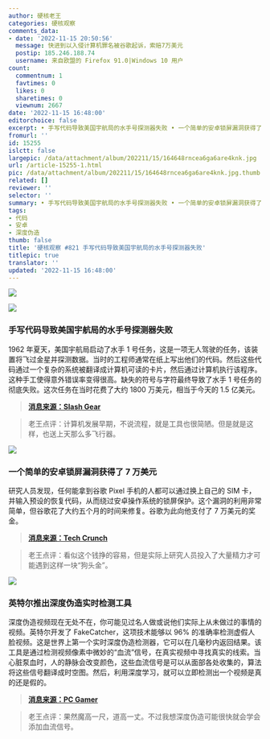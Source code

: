 ```yaml
---
author: 硬核老王
categories: 硬核观察
comments_data:
- date: '2022-11-15 20:50:56'
  message: 快进到以入侵计算机罪名被谷歌起诉，索赔7万美元
  postip: 185.246.188.74
  username: 来自欧盟的 Firefox 91.0|Windows 10 用户
count:
  commentnum: 1
  favtimes: 0
  likes: 0
  sharetimes: 0
  viewnum: 2667
date: '2022-11-15 16:48:00'
editorchoice: false
excerpt: • 手写代码导致美国宇航局的水手号探测器失败 • 一个简单的安卓锁屏漏洞获得了 7 万美元 • 英特尔推出深度伪造实时检测工具
fromurl: ''
id: 15255
islctt: false
largepic: /data/attachment/album/202211/15/164648rncea6ga6are4knk.jpg
url: /article-15255-1.html
pic: /data/attachment/album/202211/15/164648rncea6ga6are4knk.jpg.thumb.jpg
related: []
reviewer: ''
selector: ''
summary: • 手写代码导致美国宇航局的水手号探测器失败 • 一个简单的安卓锁屏漏洞获得了 7 万美元 • 英特尔推出深度伪造实时检测工具
tags:
- 代码
- 安卓
- 深度伪造
thumb: false
title: '硬核观察 #821 手写代码导致美国宇航局的水手号探测器失败'
titlepic: true
translator: ''
updated: '2022-11-15 16:48:00'
---
```


![](/data/attachment/album/202211/15/164648rncea6ga6are4knk.jpg)


![](/data/attachment/album/202211/15/164732p28iz73781e726h6.jpg)


### 手写代码导致美国宇航局的水手号探测器失败


1962 年夏天，美国宇航局启动了水手 1 号任务，这是一项无人驾驶的任务，该装置将飞过金星并探测数据。当时的工程师通常在纸上写出他们的代码。然后这些代码通过一个复杂的系统被翻译成计算机可读的卡片，然后通过计算机执行该程序。这种手工使得意外错误率变得很高。缺失的符号与字符最终导致了水手 1 号任务的彻底失败。这次任务在当时花费了大约 1800 万美元，相当于今天的 1.5 亿美元。



> 
> **[消息来源：Slash Gear](https://www.slashgear.com/1101785/this-simple-programing-error-cost-nasa-18-million/)**
> 
> 
> 



> 
> 老王点评：计算机发展早期，不说流程，就是工具也很简陋。但是就是这样，也送上天那么多飞行器。
> 
> 
> 


![](/data/attachment/album/202211/15/164658hqsu4a9du8uaqw0i.jpg)


### 一个简单的安卓锁屏漏洞获得了 7 万美元


研究人员发现，任何能拿到谷歌 Pixel 手机的人都可以通过换上自己的 SIM 卡，并输入预设的恢复代码，从而绕过安卓操作系统的锁屏保护。这个漏洞的利用非常简单，但谷歌花了大约五个月的时间来修复。谷歌为此向他支付了 7 万美元的奖金。



> 
> **[消息来源：Tech Crunch](https://techcrunch.com/2022/11/14/android-lock-screen-bypass-google-pixel/)**
> 
> 
> 



> 
> 老王点评：看似这个钱挣的容易，但是实际上研究人员投入了大量精力才可能遇到这样一块“狗头金”。
> 
> 
> 


![](/data/attachment/album/202211/15/164715on222a2x0za20bu2.jpg)


### 英特尔推出深度伪造实时检测工具


深度伪造视频现在无处不在，你可能见过名人做或说他们实际上从未做过的事情的视频。英特尔开发了 FakeCatcher，这项技术能够以 96% 的准确率检测虚假人脸视频。这是世界上第一个实时深度伪造检测器，它可以在几毫秒内返回结果。该工具是通过检测视频像素中微妙的“血流”信号，在真实视频中寻找真实的线索。当心脏泵血时，人的静脉会改变颜色，这些血流信号是可以从面部各处收集的，算法将这些信号翻译成时空图。然后，利用深度学习，就可以立即检测出一个视频是真的还是假的。



> 
> **[消息来源：PC Gamer](https://www.pcgamer.com/intels-fakecatcher-tech-can-detect-deepfakes-instantly-with-96-accuracy/)**
> 
> 
> 



> 
> 老王点评：果然魔高一尺，道高一丈。不过我想深度伪造可能很快就会学会添加血流信号。
> 
> 
>